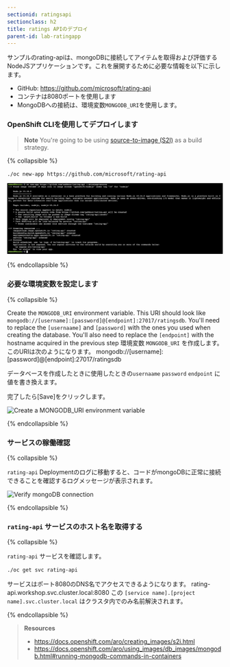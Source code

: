 ```yaml
---
sectionid: ratingsapi
sectionclass: h2
title: ratings APIのデプロイ
parent-id: lab-ratingapp
---
```


サンプルのrating-apiは、mongoDBに接続してアイテムを取得および評価するNodeJSアプリケーションです。これを展開するために必要な情報を以下に示します。

- GitHub: <https://github.com/microsoft/rating-api>
- コンテナは8080ポートを使用します
- MongoDBへの接続は、環境変数`MONGODB_URI`を使用します。 

### OpenShift CLIを使用してデプロイします

> **Note** You're going to be using [source-to-image (S2I)](#source-to-image-s2i) as a build strategy.

{% collapsible %}

```sh
./oc new-app https://github.com/microsoft/rating-api
```

![Create rating-api using oc cli](media/oc-newapp-ratingapi.png)

{% endcollapsible %}

### 必要な環境変数を設定します

{% collapsible %}

Create the `MONGODB_URI` environment variable. This URI should look like `mongodb://[username]:[password]@[endpoint]:27017/ratingsdb`. You'll need to replace the `[usernaame]` and `[password]` with the ones you used when creating the database. You'll also need to replace the `[endpoint]` with the hostname acquired in the previous step
環境変数 `MONGODB_URI` を作成します。このURIは次のようになります。
mongodb://[username]:[password]@[endpoint]:27017/ratingsdb

データベースを作成したときに使用したときの`usernaame` `password` `endpoint` に値を書き換えます。

完了したら[Save]をクリックします。

![Create a MONGODB_URI environment variable](media/rating-api-envvars.png)

{% endcollapsible %}

### サービスの稼働確認

{% collapsible %}

`rating-api` Deploymentのログに移動すると、コードがmongoDBに正常に接続できることを確認するログメッセージが表示されます。

![Verify mongoDB connection](media/rating-api-working.png)

{% endcollapsible %}

### `rating-api` サービスのホスト名を取得する

{% collapsible %}

`rating-api` サービスを確認します。

```sh
./oc get svc rating-api
```

サービスはポート8080のDNS名でアクセスできるようになります。
rating-api.workshop.svc.cluster.local:8080
この `[service name].[project name].svc.cluster.local` はクラスタ内でのみ名前解決されます。

{% endcollapsible %}

> **Resources**
> * <https://docs.openshift.com/aro/creating_images/s2i.html>
> * <https://docs.openshift.com/aro/using_images/db_images/mongodb.html#running-mongodb-commands-in-containers>
